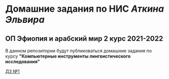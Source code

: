 # Домашние задания по НИС *Аткина Эльвира*
## ОП Эфиопия и арабский мир 2 курс 2021-2022

В данном репозитории будут публиковаться домашние задания по курсу **"Компьютерные инструменты лингвистического исследования"**

[ДЗ №1](https://github.com/biinins/ethiopia_CILS/dz1/table)


